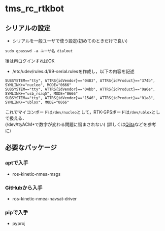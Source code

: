 # tms_rc_rtkbot

## シリアルの設定

- シリアルを一般ユーザで使う設定(初めてのときだけで良い)
```
sudo gpasswd -a ユーザ名 dialout
```
後は再ログインすればOK

- /etc/udev/rules.d/99-serial.rulesを作成し，以下の内容を記述
~~~
SUBSYSTEM=="tty", ATTRS{idVendor}=="0483", ATTRS{idProduct}=="374b", SYMLINK+="nucleo", MODE="0666"
SUBSYSTEM=="tty", ATTRS{idVendor}=="04bb", ATTRS{idProduct}=="0a0e", SYMLINK+="usb_rsaq5", MODE="0666"
SUBSYSTEM=="tty", ATTRS{idVendor}=="1546", ATTRS{idProduct}=="01a8", SYMLINK+="ublox", MODE="0666"
~~~

これでマイコンボードは`/dev/nucleo`として，RTK-GPSボードは`/dev/ublox`として扱える．  
(/dev/ttyACM*で数字が変わる問題に悩まされない)
(詳しくは[Qiita](https://qiita.com/caad1229/items/309be550441515e185c0)などを参考に)

## 必要なパッケージ
### aptで入手
- ros-kinetic-nmea-msgs
### GitHubから入手
- ros-kinetic-nmea-navsat-driver
### pipで入手
- pyproj